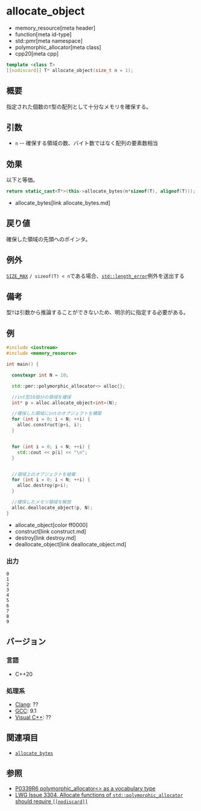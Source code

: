# allocate_object
* memory_resource[meta header]
* function[meta id-type]
* std::pmr[meta namespace]
* polymorphic_allocator[meta class]
* cpp20[meta cpp]

```cpp
template <class T>
[[nodiscard]] T* allocate_object(size_t n = 1);
```

## 概要

指定された個数の`T`型の配列として十分なメモリを確保する。

## 引数

- `n` -- 確保する領域の数、バイト数ではなく配列の要素数相当

## 効果

以下と等価。

```cpp
return static_cast<T*>(this->allocate_bytes(n*sizeof(T), alignof(T)));
```
* allocate_bytes[link allocate_bytes.md]

## 戻り値
確保した領域の先頭へのポインタ。

## 例外

[`SIZE_MAX`](/reference/cstdint/size_max.md) `/ sizeof(T) < n`である場合、[`std::length_error`](/reference/stdexcept.md)例外を送出する

## 備考

型`T`は引数から推論することができないため、明示的に指定する必要がある。

## 例
```cpp example
#include <iostream>
#include <memory_resource>

int main() {

  constexpr int N = 10;

  std::pmr::polymorphic_allocator<> alloc{};

  //int型10個分の領域を確保
  int* p = alloc.allocate_object<int>(N);

  //確保した領域にintのオブジェクトを構築
  for (int i = 0; i < N; ++i) {
    alloc.construct(p+i, i);
  }


  for (int i = 0; i < N; ++i) {
    std::cout << p[i] << "\n";
  }


  //領域上のオブジェクトを破棄
  for (int i = 0; i < N; ++i) {
    alloc.destroy(p+i);
  }

  //確保したメモリ領域を解放
  alloc.deallocate_object(p, N);
}
```
* allocate_object[color ff0000]
* construct[link construct.md]
* destroy[link destroy.md]
* deallocate_object[link deallocate_object.md]

### 出力
```
0
1
2
3
4
5
6
7
8
9
```

## バージョン
### 言語
- C++20

### 処理系
- [Clang](/implementation.md#clang): ??
- [GCC](/implementation.md#gcc): 9.1
- [Visual C++](/implementation.md#visual_cpp): ??

## 関連項目
- [`allocate_bytes`](/reference/memory_resource/polymorphic_allocator/allocate_bytes.md)

## 参照
- [P0339R6 polymorphic_allocator<> as a vocabulary type](http://www.open-std.org/jtc1/sc22/wg21/docs/papers/2019/p0339r6.pdf) 
- [LWG Issue 3304. Allocate functions of `std::polymorphic_allocator` should require `[[nodiscard]]`](https://wg21.cmeerw.net/lwg/issue3304)
